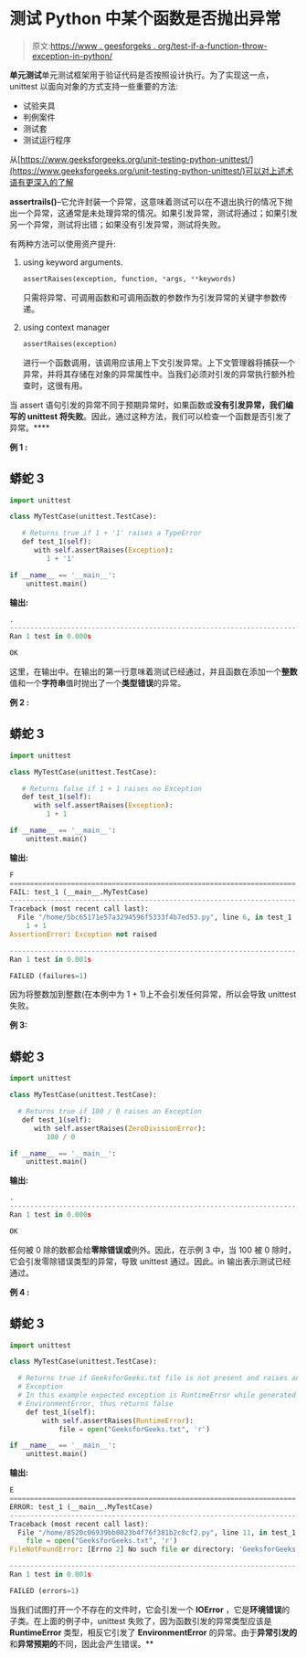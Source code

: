 # 测试 Python 中某个函数是否抛出异常

> 原文:[https://www . geesforgeks . org/test-if-a-function-throw-exception-in-python/](https://www.geeksforgeeks.org/test-if-a-function-throws-an-exception-in-python/)

**单元测试**单元测试框架用于验证代码是否按照设计执行。为了实现这一点，unittest 以面向对象的方式支持一些重要的方法:

*   试验夹具
*   判例案件
*   测试套
*   测试运行程序

从[https://www.geeksforgeeks.org/unit-testing-python-unittest/](https://www.geeksforgeeks.org/unit-testing-python-unittest/)可以对上述术语有更深入的了解

**assertrails()**–它允许封装一个异常，这意味着测试可以在不退出执行的情况下抛出一个异常，这通常是未处理异常的情况。如果引发异常，测试将通过；如果引发另一个异常，测试将出错；如果没有引发异常，测试将失败。

有两种方法可以使用资产提升:

1.  using keyword arguments.

    ```py
    assertRaises(exception, function, *args, **keywords)

    ```

    只需将异常、可调用函数和可调用函数的参数作为引发异常的关键字参数传递。

2.  using context manager 

    ```py
    assertRaises(exception)

    ```

    进行一个函数调用，该调用应该用上下文引发异常。上下文管理器将捕获一个异常，并将其存储在对象的异常属性中。当我们必须对引发的异常执行额外检查时，这很有用。

当 assert 语句引发的异常不同于预期异常时，如果函数或**没有引发异常，我们编写的 unittest 将失败**。因此，通过这种方法，我们可以检查一个函数是否引发了异常。****

**例 1 :**

## 蟒蛇 3

```py
import unittest

class MyTestCase(unittest.TestCase):

   # Returns true if 1 + '1' raises a TypeError
   def test_1(self):
      with self.assertRaises(Exception):
         1 + '1'

if __name__ == '__main__': 
    unittest.main()
```

**输出:**

```py
.
----------------------------------------------------------------------
Ran 1 test in 0.000s

OK
```

这里，在输出中。在输出的第一行意味着测试已经通过，并且函数在添加一个**整数**值和一个**字符串**值时抛出了一个**类型错误**的异常。

**例 2 :**

## 蟒蛇 3

```py
import unittest

class MyTestCase(unittest.TestCase):

   # Returns false if 1 + 1 raises no Exception
   def test_1(self):
      with self.assertRaises(Exception):
         1 + 1

if __name__ == '__main__': 
    unittest.main()
```

**输出:**

```py
F
======================================================================
FAIL: test_1 (__main__.MyTestCase)
----------------------------------------------------------------------
Traceback (most recent call last):
  File "/home/5bc65171e57a3294596f5333f4b7ed53.py", line 6, in test_1
    1 + 1
AssertionError: Exception not raised

----------------------------------------------------------------------
Ran 1 test in 0.001s

FAILED (failures=1)
```

因为将整数加到整数(在本例中为 1 + 1)上不会引发任何异常，所以会导致 unittest 失败。

**例 3:**

## **蟒蛇 3**

```py
import unittest

class MyTestCase(unittest.TestCase):

  # Returns true if 100 / 0 raises an Exception
   def test_1(self):
      with self.assertRaises(ZeroDivisionError):
         100 / 0

if __name__ == '__main__': 
    unittest.main()
```

****输出:****

 ```py
.
----------------------------------------------------------------------
Ran 1 test in 0.000s

OK
```

任何被 0 除的数都会给**零除错误或**例外。因此，在示例 3 中，当 100 被 0 除时，它会引发零除错误类型的异常，导致 unittest 通过。因此。in 输出表示测试已经通过。

**例 4 :**

## 蟒蛇 3

```py
import unittest

class MyTestCase(unittest.TestCase):

  # Returns true if GeeksforGeeks.txt file is not present and raises an EnvironmentError
  # Exception
  # In this example expected exception is RuntimeError while generated exception is
  # EnvironmentError, thus returns false
    def test_1(self):
        with self.assertRaises(RuntimeError):
            file = open("GeeksforGeeks.txt", 'r')

if __name__ == '__main__':
    unittest.main()
```

**输出:**

```py
E
======================================================================
ERROR: test_1 (__main__.MyTestCase)
----------------------------------------------------------------------
Traceback (most recent call last):
  File "/home/8520c06939bb0023b4f76f381b2c8cf2.py", line 11, in test_1
    file = open("GeeksforGeeks.txt", 'r')
FileNotFoundError: [Errno 2] No such file or directory: 'GeeksforGeeks.txt'

----------------------------------------------------------------------
Ran 1 test in 0.001s

FAILED (errors=1)
```

当我们试图打开一个不存在的文件时，它会引发一个 **IOError** ，它是**环境错误**的子类。在上面的例子中，unittest 失败了，因为函数引发的异常类型应该是 **RuntimeError** 类型，相反它引发了 **EnvironmentError** 的异常。由于**异常引发的**和**异常预期的**不同，因此会产生错误。**